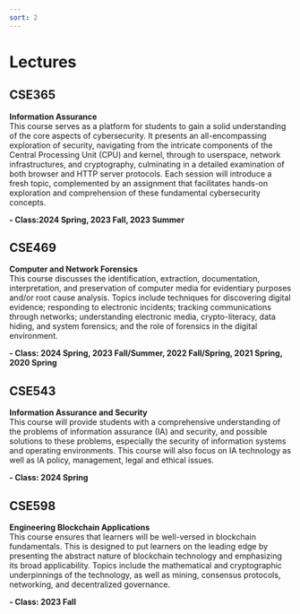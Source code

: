 ```yaml
---
sort: 2
---
```


# Lectures


## CSE365 
**Information Assurance**\
This course serves as a platform for students to gain a solid understanding of the core aspects of cybersecurity. It presents an all-encompassing exploration of security, navigating from the intricate components of the Central Processing Unit (CPU) and kernel, through to userspace, network infrastructures, and cryptography, culminating in a detailed examination of both browser and HTTP server protocols. Each session will introduce a fresh topic, complemented by an assignment that facilitates hands-on exploration and comprehension of these fundamental cybersecurity concepts.

**- Class:2024 Spring, 2023 Fall, 2023 Summer**

<!-- 
### 2023 SUMMER
<a href="https://catalog.apps.asu.edu/catalog/classes/classlist?keywords=48728&searchType=all&term=2234&collapse=Y" target="_blank"> Class Information </a>
### 2023 FALL
<a href="https://catalog.apps.asu.edu/catalog/classes/classlist?keywords=88662&searchType=all&term=2237&collapse=Y" target="_blank"> Class Information </a>
-->

## CSE469 
**Computer and Network Forensics**\
This course discusses the identification, extraction, documentation, interpretation, and preservation of computer media for evidentiary purposes and/or root cause analysis. Topics include techniques for discovering digital evidence; responding to electronic incidents; tracking communications through networks; understanding electronic media, crypto-literacy, data hiding, and system forensics; and the role of forensics in the digital environment.

**- Class: 2024 Spring, 2023 Fall/Summer, 2022 Fall/Spring, 2021 Spring, 2020 Spring**
<!-- 
### 2023 FALL
<a href="https://catalog.apps.asu.edu/catalog/classes/classlist?keywords=90637&searchType=all&term=2237&collapse=Y" target="_blank"> Class information </a>
-->

## CSE543
**Information Assurance and Security**\
This course will provide students with a comprehensive understanding of the problems of information assurance (IA) and security, and possible solutions to these problems, especially the security of information systems and operating environments. This course will also focus on IA technology as well as IA policy, management, legal and ethical issues.

**- Class: 2024 Spring**


## CSE598
**Engineering Blockchain Applications**\
This course ensures that learners will be well-versed in blockchain fundamentals. This is designed to put learners on the leading edge by presenting the abstract
nature of blockchain technology and emphasizing its broad applicability. Topics include the mathematical and cryptographic underpinnings of the technology, as well as mining, consensus protocols, networking, and decentralized governance.

**- Class: 2023 Fall**

<!-- 
### 2023 FALL
<a href="https://catalog.apps.asu.edu/catalog/classes/classlist?keywords=84246&searchType=all&term=2237&collapse=Y" target="_blank"> Class information </a>
### Past Class
<a href="https://catalog.apps.asu.edu/catalog/classes/classlist?campusOrOnlineSelection=A&catalogNbr=469&honors=F&promod=F&searchType=all&subject=CSE&term=2231" target="_blank"> 2023 SPRING </a>
<a href="https://catalog.apps.asu.edu/catalog/classes/classlist?campusOrOnlineSelection=A&catalogNbr=469&honors=F&promod=F&searchType=all&subject=CSE&term=2227" target="_blank"> 2022 FALL </a>
<a href="https://catalog.apps.asu.edu/catalog/classes/classlist?campusOrOnlineSelection=A&catalogNbr=469&honors=F&promod=F&searchType=all&subject=CSE&term=2221" target="_blank"> 2022 SPRING </a>
<a href="https://catalog.apps.asu.edu/catalog/classes/classlist?campusOrOnlineSelection=A&catalogNbr=469&honors=F&promod=F&searchType=all&subject=CSE&term=2211" target="_blank"> 2021 SPRING </a>
<a href="https://catalog.apps.asu.edu/catalog/classes/classlist?campusOrOnlineSelection=A&catalogNbr=469&honors=F&promod=F&searchType=all&subject=CSE&term=2201" target="_blank"> 2020 SPRING </a>
-->
